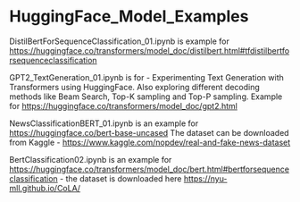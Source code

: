 # HuggingFace_Model_Examples

DistilBertForSequenceClassification_01.ipynb is example for https://huggingface.co/transformers/model_doc/distilbert.html#tfdistilbertforsequenceclassification

GPT2_TextGeneration_01.ipynb is for - Experimenting Text Generation with Transformers using HuggingFace. Also exploring different decoding methods like Beam Search, Top-K sampling and Top-P sampling. Example for https://huggingface.co/transformers/model_doc/gpt2.html

NewsClassificationBERT_01.ipynb is an example for https://huggingface.co/bert-base-uncased The dataset can be downloaded from Kaggle - https://www.kaggle.com/nopdev/real-and-fake-news-dataset

BertClassification02.ipynb is an example for https://huggingface.co/transformers/model_doc/bert.html#bertforsequenceclassification - the dataset is downloaded here https://nyu-mll.github.io/CoLA/
